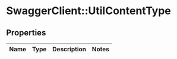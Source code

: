 # SwaggerClient::UtilContentType

## Properties
Name | Type | Description | Notes
------------ | ------------- | ------------- | -------------

